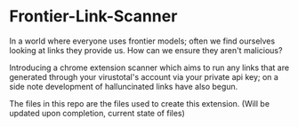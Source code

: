 # Frontier-Link-Scanner

In a world where everyone uses frontier models; often we find ourselves looking at links they provide us. How can we ensure they aren't malicious?

Introducing a chrome extension scanner which aims to run any links that are generated through your virustotal's account via your private api key; on a side note development of halluncinated links have also begun.

The files in this repo are the files used to create this extension. (Will be updated upon completion, current state of files)
